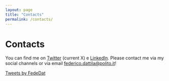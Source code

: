 ```yaml
---
layout: page
title: "Contacts"
permalink: /contacts/
---
```

# Contacts

You can find me on [Twitter](https://twitter.com/FedeDat) (current X) e [LinkedIn](https://www.linkedin.com/in/federico-dattila/). 
Please contact me via my social channels or via email [federico.dattila@polito.it](mailto:federico.dattila@polito.it)!


<a class="twitter-timeline" href="https://twitter.com/FedeDat?ref_src=twsrc%5Etfw">Tweets by FedeDat</a> <script async src="https://platform.twitter.com/widgets.js" charset="utf-8"></script> 
